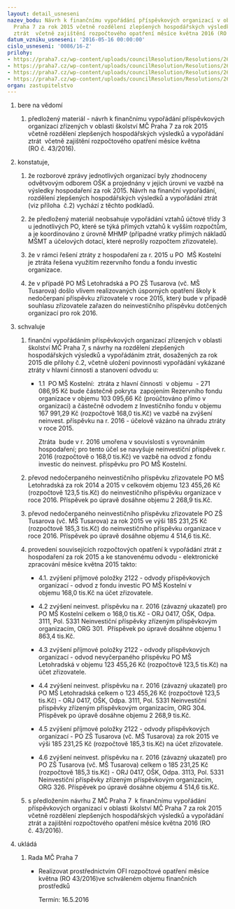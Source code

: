 ```yaml
---
layout: detail_usneseni
nazev_bodu: Návrh k finančnímu vypořádání příspěvkových organizací v oblasti školství  MČ
  Praha 7 za rok 2015 včetně rozdělení zlepšených hospodářských výsledků a vypořádání
  ztrát  včetně zajištění rozpočtového opatření měsíce května 2016 (RO č. 43/2016)
datum_vzniku_usneseni: '2016-05-16 00:00:00'
cislo_usneseni: '0086/16-Z'
prilohy:
- https://praha7.cz/wp-content/uploads/councilResolution/Resolutions/26858/export/Prilohac1DuvodovazpravaFV2015~59799.doc
- https://praha7.cz/wp-content/uploads/councilResolution/Resolutions/26858/export/Zpusob_fin_vyporadani_skolske_PO_za_rok_2015~59798.xls
- https://praha7.cz/wp-content/uploads/councilResolution/Resolutions/26858/export/Prilohac3UsneseniRMCc043516zedne352016~59797.pdf
- https://praha7.cz/wp-content/uploads/councilResolution/Resolutions/26858/export/export~62276.pdf
organ: zastupitelstvo
---
```

<OL class=urzList_view id=urzList>
<LI class=urzClass1><SPAN name="1">bere na vědomí</SPAN> 
<OL class=urzOlClass>
<LI class=urzClass2 style="TEXT-ALIGN: left"><SPAN>
<P>předložený materiál - návrh k finančnímu vypořádání příspěvkových organizací zřízených v oblasti školství MČ Praha 7 za rok 2015 včetně rozdělení zlepšených hospodářských výsledků a vypořádání ztrát&nbsp; včetně zajištění rozpočtového opatření měsíce května (RO&nbsp;č.&nbsp;43/2016).</P></SPAN></LI></OL></LI>
<LI class=urzClass1><SPAN name="50">konstatuje,</SPAN> 
<OL class=urzOlClass>
<LI class=urzClass2 style="TEXT-ALIGN: left"><SPAN>
<P>že rozborové zprávy jednotlivých organizací byly zhodnoceny odvětvovým odborem OŠK a projednány v jejich úrovni ve vazbě na výsledky hospodaření za rok 2015. Návrh na finanční vypořádání, rozdělení zlepšených hospodářských výsledků a vypořádání ztrát (viz příloha&nbsp; č.2) vychází z těchto podkladů.</P></SPAN></LI>
<LI class=urzClass2 style="TEXT-ALIGN: left"><SPAN>
<P>že předložený materiál neobsahuje vypořádání vztahů účtové třídy 3 u jednotlivých PO, které se týká přímých vztahů k vyšším rozpočtům, a je koordinováno z úrovně MHMP (případné vratky přímých nákladů MŠMT a účelových dotací, které neprošly rozpočtem zřizovatele).</P></SPAN></LI>
<LI class=urzClass2 style="TEXT-ALIGN: left"><SPAN>
<P>že v rámci řešení ztráty z hospodaření za r. 2015 u PO&nbsp; MŠ Kostelní je ztráta řešena využitím rezervního fondu a fondu investic organizace.</P></SPAN></LI>
<LI class=urzClass2 style="TEXT-ALIGN: left"><SPAN>
<P>že v případě PO MŠ Letohradská a PO ZŠ Tusarova&nbsp;(vč. MŠ Tusarova)&nbsp;došlo vlivem realizovaných úsporných opatření školy k nedočerpaní příspěvku zřizovatele v roce 2015, který bude v případě souhlasu zřizovatele zařazen do neinvestičního příspěvku dotčených organizací pro rok 2016.</P></SPAN></LI></OL></LI>
<LI class=urzClass1><SPAN name="24">schvaluje</SPAN> 
<OL class=urzOlClass>
<LI class=urzClass2 style="TEXT-ALIGN: left"><SPAN>
<P>finanční vypořádáním příspěvkových organizací zřízených v oblasti školství MČ Praha 7, s návrhy na rozdělení zlepšených hospodářských výsledků a vypořádáním ztrát, dosažených za rok 2015 dle přílohy č.2, včetně uložení povinnosti vypořádání vykázané ztráty v hlavní činnosti a stanovení odvodu u: </P></SPAN>
<UL class=urzUlClass>
<LI class=urzClass3 style="TEXT-ALIGN: left"><SPAN>
<P>1.1&nbsp; PO MŠ Kostelní: &nbsp;ztráta z hlavní činnosti&nbsp;&nbsp;v objemu&nbsp; -&nbsp;271 086,95 Kč bude částečně pokryta&nbsp; zapojením Rezervního fondu organizace v objemu 103 095,66 Kč&nbsp;(proúčtováno přímo v organizaci) a&nbsp;částečně odvodem z Investičního fondu v objemu 167 991,29 Kč (rozpočtově 168,0 tis.Kč)&nbsp;ve vazbě na zvýšení neinvest. příspěvku na r. 2016 - účelově vázáno na úhradu ztráty v roce 2015.</P>
<P>Ztráta&nbsp; bude v r. 2016 umořena v souvislosti s vyrovnáním hospodaření; pro tento účel se navyšuje neinvestiční příspěvek r. 2016 (rozpočtově o&nbsp;168,0 tis.Kč) ve vazbě na odvod z fondu investic do neinvest. příspěvku pro&nbsp;PO MŠ Kostelní.</P></SPAN></LI></UL></LI>
<LI class=urzClass2 style="TEXT-ALIGN: left"><SPAN>
<P>převod nedočerpaného neinvestičního příspěvku zřizovatele PO MŠ Letohradská za rok 2014 a 2015 v celkovém objemu 123 455,26 Kč (rozpočtově 123,5 tis.Kč) do neinvestičního příspěvku organizace v roce 2016. Příspěvek po úpravě dosáhne objemu&nbsp;2 268,9&nbsp;tis.Kč.</P></SPAN></LI>
<LI class=urzClass2 style="TEXT-ALIGN: left"><SPAN>
<P>převod nedočerpaného neinvestičního příspěvku zřizovatele PO ZŠ Tusarova (vč. MŠ Tusarova) za rok 2015 ve výši 185 231,25 Kč (rozpočtově 185,3 tis.Kč)&nbsp;do neinvestičního příspěvku organizace v roce 2016. Příspěvek po úpravě dosáhne objemu&nbsp;4 514,6&nbsp;tis.Kč.</P></SPAN></LI>
<LI class=urzClass2 style="TEXT-ALIGN: left"><SPAN>
<P>provedení souvisejících rozpočtových opatření k vypořádání ztrát z hospodaření za rok 2015 a ke stanovenému odvodu - elektronické zpracování měsíce května 2015 takto:</P></SPAN>
<UL class=urzUlClass>
<LI class=urzClass3 style="TEXT-ALIGN: left"><SPAN>
<P>4.1. zvýšení příjmové položky 2122 - odvody příspěvkových organizací - odvod z fondu investic PO MŠ Kostelní v objemu&nbsp;168,0 tis.Kč na účet zřizovatele.</P></SPAN></LI>
<LI class=urzClass3 style="TEXT-ALIGN: left"><SPAN>
<P>4.2&nbsp;zvýšení neinvest. příspěvku na r. 2016 (závazný ukazatel) pro PO MŠ Kostelní celkem o&nbsp;168,0 tis.Kč - ORJ 0417, OŠK, Odpa. 3111, Pol. 5331 Neinvestiční příspěvky zřízeným příspěvkovým organizacím, ORG 301.&nbsp;&nbsp;Příspěvek po úpravě dosáhne objemu&nbsp;1 863,4 tis.Kč.</P></SPAN></LI>
<LI class=urzClass3 style="TEXT-ALIGN: left"><SPAN>
<P>4.3 zvýšení příjmové položky 2122 - odvody příspěvkových organizací - odvod nevyčerpaného příspěvku PO MŠ Letohradská v objemu 123 455,26 Kč&nbsp;(rozpočtově 123,5 tis.Kč) na účet zřizovatele.</P></SPAN></LI>
<LI class=urzClass3 style="TEXT-ALIGN: left"><SPAN>
<P>4.4 zvýšení neinvest. příspěvku na r. 2016 (závazný ukazatel) pro PO MŠ Letohradská celkem o 123 455,26 Kč (rozpočtově 123,5 tis.Kč) - ORJ 0417, OŠK, Odpa. 3111, Pol. 5331 Neinvestiční příspěvky zřízeným příspěvkovým organizacím, ORG 304. Příspěvek po úpravě dosáhne objemu 2 268,9 tis.Kč.</P></SPAN></LI>
<LI class=urzClass3 style="TEXT-ALIGN: left"><SPAN>
<P>4.5 zvýšení příjmové položky 2122 - odvody příspěvkových organizací - PO ZŠ Tusarova (vč. MŠ Tusarova) za rok 2015 ve výši 185 231,25 Kč (rozpočtově 185,3 tis.Kč) na účet zřizovatele.</P></SPAN></LI>
<LI class=urzClass3 style="TEXT-ALIGN: left"><SPAN>
<P>4.6 zvýšení neinvest. příspěvku na r. 2016 (závazný ukazatel) pro PO ZŠ Tusarova (vč. MŠ Tusarova) celkem o&nbsp;185 231,25 Kč (rozpočtově 185,3 tis.Kč) - ORJ 0417, OŠK, Odpa. 3113, Pol. 5331 Neinvestiční příspěvky zřízeným příspěvkovým organizacím, ORG 326. Příspěvek po úpravě dosáhne objemu&nbsp;4 514,6&nbsp;tis.Kč.</P></SPAN></LI></UL></LI>
<LI class=urzClass2 style="TEXT-ALIGN: left"><SPAN>
<P>s předložením návrhu Z MČ Praha 7&nbsp; k finančnímu vypořádání příspěvkových organizací v oblasti školství MČ Praha 7 za rok 2015 včetně rozdělení zlepšených hospodářských výsledků a vypořádání ztrát a&nbsp;zajištění rozpočtového opatření měsíce května 2016 (RO č.&nbsp;43/2016).</P></SPAN></LI></OL></LI>
<LI class=urzClass1 id=urzUkoly><SPAN name="1">ukládá</SPAN>
<OL class=urzOlClass>
<LI class=urzClass2><SPAN>
<P>Rada MČ Praha 7</P></SPAN>
<UL class=urzUlClass>
<LI class=urzClass3><SPAN>
<P>Realizovat prostřednictvím OFI rozpočtové opatření měsíce května (RO 43/2016)ve schváleném objemu finančních prostředků</P></SPAN><SPAN class=urzUkolTermin>Termín:&nbsp;16.5.2016</SPAN></LI></UL></LI></OL></LI></OL>